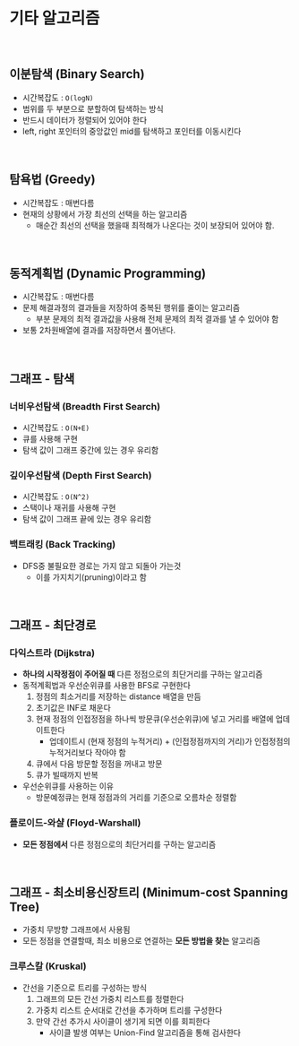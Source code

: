 # 기타 알고리즘

<br>

## 이분탐색 (Binary Search)

- 시간복잡도 : `O(logN)`
- 범위를 두 부분으로 분할하여 탐색하는 방식
- 반드시 데이터가 정렬되어 있어야 한다
- left, right 포인터의 중앙값인 mid를 탐색하고 포인터를 이동시킨다

<br>

## 탐욕법 (Greedy)

- 시간복잡도 : 매번다름
- 현재의 상황에서 가장 최선의 선택을 하는 알고리즘
    - 매순간 최선의 선택을 했을때 최적해가 나온다는 것이 보장되어 있어야 함.

<br>

## 동적계획법 (Dynamic Programming)

- 시간복잡도 : 매번다름
- 문제 해결과정의 결과들을 저장하여 중복된 행위를 줄이는 알고리즘
    - 부분 문제의 최적 결과값을 사용해 전체 문제의 최적 결과를 낼 수 있어야 함
- 보통 2차원배열에 결과를 저장하면서 풀어낸다.

<br>

## 그래프 - 탐색

### 너비우선탐색 (Breadth First Search)

- 시간복잡도 : `O(N+E)`
- 큐를 사용해 구현
- 탐색 값이 그래프 중간에 있는 경우 유리함

### 깊이우선탐색 (Depth First Search)

- 시간복잡도 : `O(N^2)`
- 스택이나 재귀를 사용해 구현
- 탐색 값이 그래프 끝에 있는 경우 유리함

### 백트래킹 (Back Tracking)

- DFS중 불필요한 경로는 가지 않고 되돌아 가는것
    - 이를 가지치기(pruning)이라고 함

<br>

## 그래프 - 최단경로

### 다익스트라 (Dijkstra)

- **하나의 시작정점이 주어질 때** 다른 정점으로의 최단거리를 구하는 알고리즘
- 동적계획법과 우선순위큐를 사용한 BFS로 구현한다
    1. 정점의 최소거리를 저장하는 distance 배열을 만듬
    2. 초기값은 INF로 채운다
    3. 현재 정점의 인접정점을 하나씩 방문큐(우선순위큐)에 넣고 거리를 배열에 업데이트한다
        - 업데이트시 (현재 정점의 누적거리) + (인접정점까지의 거리)가 인접정점의 누적거리보다 작아야 함
    4. 큐에서 다음 방문할 정점을 꺼내고 방문
    5. 큐가 빌때까지 반복
- 우선순위큐를 사용하는 이유
    - 방문예정큐는 현재 정점과의 거리를 기준으로 오름차순 정렬함

### 플로이드-와샬 (Floyd-Warshall)

- **모든 정점에서** 다른 정점으로의 최단거리를 구하는 알고리즘


<br>

## 그래프 - 최소비용신장트리 (Minimum-cost Spanning Tree)

- 가중치 무방향 그래프에서 사용됨
- 모든 정점을 연결할때, 최소 비용으로 연결하는 **모든 방법을 찾는** 알고리즘

### 크루스칼 (Kruskal) 

- 간선을 기준으로 트리를 구성하는 방식
    1. 그래프의 모든 간선 가중치 리스트를 정렬한다
    2. 가중치 리스트 순서대로 간선을 추가하며 트리를 구성한다
    3. 만약 간선 추가시 사이클이 생기게 되면 이를 회피한다 
        - 사이클 발생 여부는 Union-Find 알고리즘을 통해 검사한다

<br>